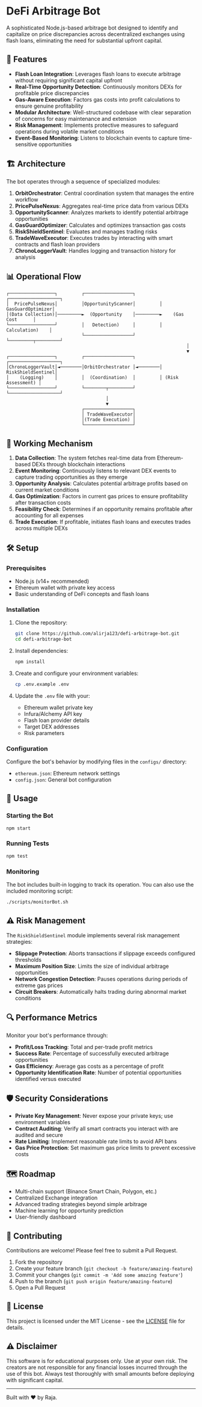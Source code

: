 # DeFi Arbitrage Bot

A sophisticated Node.js-based arbitrage bot designed to identify and capitalize on price discrepancies across decentralized exchanges using flash loans, eliminating the need for substantial upfront capital.

## 🚀 Features

- **Flash Loan Integration**: Leverages flash loans to execute arbitrage without requiring significant capital upfront
- **Real-Time Opportunity Detection**: Continuously monitors DEXs for profitable price discrepancies
- **Gas-Aware Execution**: Factors gas costs into profit calculations to ensure genuine profitability
- **Modular Architecture**: Well-structured codebase with clear separation of concerns for easy maintenance and extension
- **Risk Management**: Implements protective measures to safeguard operations during volatile market conditions
- **Event-Based Monitoring**: Listens to blockchain events to capture time-sensitive opportunities

## 🏗️ Architecture

The bot operates through a sequence of specialized modules:

1. **OrbitOrchestrator**: Central coordination system that manages the entire workflow
2. **PricePulseNexus**: Aggregates real-time price data from various DEXs
3. **OpportunityScanner**: Analyzes markets to identify potential arbitrage opportunities
4. **GasGuardOptimizer**: Calculates and optimizes transaction gas costs
5. **RiskShieldSentinel**: Evaluates and manages trading risks
6. **TradeWaveExecutor**: Executes trades by interacting with smart contracts and flash loan providers
7. **ChronoLoggerVault**: Handles logging and transaction history for analysis

## 📊 Operational Flow

```
┌─────────────────┐         ┌──────────────────┐         ┌───────────────────┐
│  PricePulseNexus│         │OpportunityScanner│         │  GasGuardOptimizer│
│(Data Collection)│─────────►  (Opportunity    │─────────►    (Gas Cost      │
└─────────────────┘         │   Detection)     │         │   Calculation)    │
                            └──────────────────┘         └─────────┬─────────┘
                                                                   │
                                                                   ▼
┌─────────────────┐         ┌──────────────────┐         ┌───────────────────┐
│ChronoLoggerVault│◄────────│OrbitOrchestrator │◄────────│ RiskShieldSentinel│
│    (Logging)    │         │  (Coordination)  │         │ (Risk Assessment) │
└─────────────────┘         └────────┬─────────┘         └───────────────────┘
                                     │
                                     ▼
                            ┌──────────────────┐
                            │ TradeWaveExecutor│
                            │(Trade Execution) │
                            └──────────────────┘
```

## 🔄 Working Mechanism

1. **Data Collection**: The system fetches real-time data from Ethereum-based DEXs through blockchain interactions
2. **Event Monitoring**: Continuously listens to relevant DEX events to capture trading opportunities as they emerge
3. **Opportunity Analysis**: Calculates potential arbitrage profits based on current market conditions
4. **Gas Optimization**: Factors in current gas prices to ensure profitability after transaction costs
5. **Feasibility Check**: Determines if an opportunity remains profitable after accounting for all expenses
6. **Trade Execution**: If profitable, initiates flash loans and executes trades across multiple DEXs

## 🛠️ Setup

### Prerequisites

- Node.js (v14+ recommended)
- Ethereum wallet with private key access
- Basic understanding of DeFi concepts and flash loans

### Installation

1. Clone the repository:
   ```bash
   git clone https://github.com/alirja123/defi-arbitrage-bot.git
   cd defi-arbitrage-bot
   ```

2. Install dependencies:
   ```bash
   npm install
   ```

3. Create and configure your environment variables:
   ```bash
   cp .env.example .env
   ```

4. Update the `.env` file with your:
   - Ethereum wallet private key
   - Infura/Alchemy API key
   - Flash loan provider details
   - Target DEX addresses
   - Risk parameters

### Configuration

Configure the bot's behavior by modifying files in the `configs/` directory:
- `ethereum.json`: Ethereum network settings
- `config.json`: General bot configuration

## 🚀 Usage

### Starting the Bot

```bash
npm start
```

### Running Tests

```bash
npm test
```

### Monitoring

The bot includes built-in logging to track its operation. You can also use the included monitoring script:

```bash
./scripts/monitorBot.sh
```

## ⚠️ Risk Management

The `RiskShieldSentinel` module implements several risk management strategies:

- **Slippage Protection**: Aborts transactions if slippage exceeds configured thresholds
- **Maximum Position Size**: Limits the size of individual arbitrage opportunities
- **Network Congestion Detection**: Pauses operations during periods of extreme gas prices
- **Circuit Breakers**: Automatically halts trading during abnormal market conditions

## 🔍 Performance Metrics

Monitor your bot's performance through:

- **Profit/Loss Tracking**: Total and per-trade profit metrics
- **Success Rate**: Percentage of successfully executed arbitrage opportunities
- **Gas Efficiency**: Average gas costs as a percentage of profit
- **Opportunity Identification Rate**: Number of potential opportunities identified versus executed

## 🛡️ Security Considerations

- **Private Key Management**: Never expose your private keys; use environment variables
- **Contract Auditing**: Verify all smart contracts you interact with are audited and secure
- **Rate Limiting**: Implement reasonable rate limits to avoid API bans
- **Gas Price Protection**: Set maximum gas price limits to prevent excessive costs

## 🗺️ Roadmap

- Multi-chain support (Binance Smart Chain, Polygon, etc.)
- Centralized Exchange integration
- Advanced trading strategies beyond simple arbitrage
- Machine learning for opportunity prediction
- User-friendly dashboard

## 🤝 Contributing

Contributions are welcome! Please feel free to submit a Pull Request.

1. Fork the repository
2. Create your feature branch (`git checkout -b feature/amazing-feature`)
3. Commit your changes (`git commit -m 'Add some amazing feature'`)
4. Push to the branch (`git push origin feature/amazing-feature`)
5. Open a Pull Request

## 📜 License

This project is licensed under the MIT License - see the [LICENSE](LICENSE) file for details.

## ⚠️ Disclaimer

This software is for educational purposes only. Use at your own risk. The creators are not responsible for any financial losses incurred through the use of this bot. Always test thoroughly with small amounts before deploying with significant capital.

---

Built with ❤️ by Raja.
